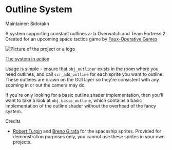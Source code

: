 
# Outline System

Maintainer: Sidorakh

A  system supporting constant outlines a-la Overwatch and Team Fortress 2. Created for an upcoming space tactics game by [Faux-Operative Games](http://fauxoperativegames.com/)

![Picture of the project or a logo](https://i.imgur.com/iFrQQuw.png)

[The system in action](https://lithi.io/file/9140.mp4)



Usage is simple - ensure that `obj_outliner` exists in the room where you need outlines, and call `scr_add_outline` for each sprite you want to outline. These outlines are drawn on the GUI layer so they're consistent with any zooming in or out the camera may do. 

If you're only looking for a basic outline shader implementation, then you'll want to take a look at `obj_basic_outline`, which contains a basic implementation of the outline shader without the overhead of the fancy system. 


Credits
 - [Robert Turpin]( https://thisnorthernboy.blog/) and [Breno Girafa](https://www.artstation.com/breno_girafa) for the spaceship sprites. Provided for demonstration purposes only, you cannot use these sprites in your own projects. 
